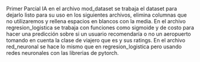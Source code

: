 Primer Parcial IA
en el archivo mod_dataset se trabaja el dataset para dejarlo listo para su uso en los siguientes archivos, elimina columnas que no utilizaremos y rellena espacios en blancos con la media.
En el archivo regresion_logistica se trabaja con funciones como sigmoide y de costo para hacer una predicción sobre si un usuario recomendaría o no un aeropuerto
tomando en cuenta la clase de viajero que es y sus ratings.
En el archivo red_neuronal se hace lo mismo que en regresion_logistica pero usando redes neuronales con las librerias de pytorch.
